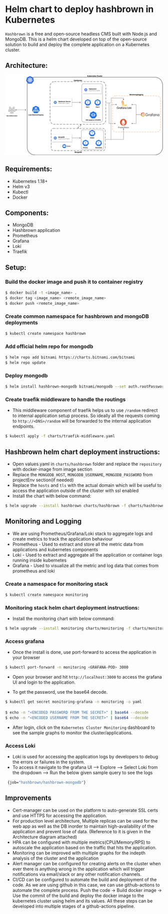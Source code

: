 # Helm chart to deploy hashbrown in Kubernetes

`Hashbrown` is a free and open-source headless CMS built with Node.js and MongoDB. This is a helm chart developed on top of the open-source solution to build and deploy the complete application on a Kubernetes cluster.

## Architecture:
![Arc Image](hashbrown-k8s-Arc.png)

## Requirements:
- Kubernetes 1.18+
- Helm v3
- Kubectl
- Docker

## Components:
- MongoDB
- Hashbrown application
- Prometheus
- Grafana
- Loki
- Traefik

## Setup:

### Build the docker image and push it to container registry
```bash
$ docker build -t <image_name> .
$ docker tag <image_name> <remote_image_name>
$ docker push <remote_image_name>
```

### Create common namespace for hashbrown and mongoDB deployments
```bash 
$ kubectl create namespace hashbrown
```

### Add official helm repo for mongodb
```bash
$ helm repo add bitnami https://charts.bitnami.com/bitnami
$ helm repo update
```

### Deploy mongodb
```bash
$ helm install hashbrown-mongodb bitnami/mongodb --set auth.rootPassword=hashBrown,persistence.size=15Gi -n hashbrown
```

### Create traefik middleware to handle the routings

- This middleware component of traefik helps us to use `/random` redirect to internal application setup process. So ideally all the requests coming to `http://<DNS>/random` will be forwarded to the internal application endpoints.

```bash
$ kubectl apply -f charts/traefik-middleware.yaml
```

## Hashbrown helm chart deployment instructions:

- Open values.yaml in `charts/hashbrown` folder and replace the `repository` with docker-image from image section
- Replace the `MONGODB_HOST`, `MONGODB_USERNAME`, `MONGODB_PASSWORD` from projectEnv section(if needed)
- Replace the `hosts` and `tls` with the actual domain which will be useful to access the application outside of the cluster with ssl enabled
- Install the chart with below command:

```bash
$ helm upgrade --install hashbrown charts/hashbrown -f charts/hashbrown/values.yaml -n hashbrown
```

## Monitoring and Logging

- We are using Prometheus/Grafana/Loki stack to aggregate logs and create metrics to track the application behaviour
- Prometheus - Used to extract and store all the metric data from applications and kubernetes components 
- Loki - Used to extract and aggregate all the application or container logs running inside kubernetes 
- Grafana - Used to visualize all the metric and log data that comes from prometheus and loki

### Create a namespace for monitoring stack 

```bash 
$ kubectl create namespace monitoring
```

### Monitoring stack helm chart deployment instructions:
- Install the monitoring chart with below command:

```bash
$ helm upgrade --install monitoring charts/monitoring -f charts/monitoring/values.yaml -n hashbrown
```

### Access grafana 
- Once the install is done, use port-forward to access the application in your browser

```bash
$ kubectl port-forward -n monitoring <GRAFANA-POD> 3000
```

- Open your browser and hit `http://localhost:3000` to access the grafana UI and login to the application.

- To get the password, use the base64 decode.

```bash
$ kubectl get secret monitoring-grafana -n monitoring -o yaml

$ echo -n "<ENCODED PASSWORD FROM THE SECRET>" | base64 --decode
$ echo -n "<ENCODED USERNAME FROM THE SECRET>" | base64 --decode
```

- After login, click on the `Kubernetes Cluster Monitoring` dashboard to see the sample graphs to monitor the cluster/applications.

### Access Loki
 - Loki is used for accessing the application logs by developers to debug the errors or failures in the system.
 - To access it navigate to the grafana UI --> Explore --> Select Loki from the dropdown --> Run the below given sample query to see the logs

```bash
 {job="hashbrown/hashbrown-mongodb"}
 ```

## Improvements

- Cert-manager can be used on the platform to auto-generate SSL certs and use HTTPS for accessing the application.
- For production level architecture, Multiple replicas can be used for the web app as well as the DB inorder to maintain high-availability of the application and prevent lose of data. (Reference to it is given in the Architecture diagram attached)
- HPA can be configured with multiple metrics(CPU/Memory/RPS) to autoscale the application based on the traffic that hits the application.
- Monitoring can be improved with multiple graphs for the indepth analysis of the cluster and the application
- Alert manager can be configured for creating alerts on the cluster when ever there is anything wrong in the application which will trigger notifications via email/slack or any other notification channels.
- CI/CD can be configured to automate the build and deployment of the code. As we are using github in this case, we can use github-actions to automate the complete process. Push the code -> Build docker image -> Use the commit of the build and deploy the docker image to the kubernetes cluster using helm and its values. All these steps can be developed into multiple stages of a github-actions pipeline.
